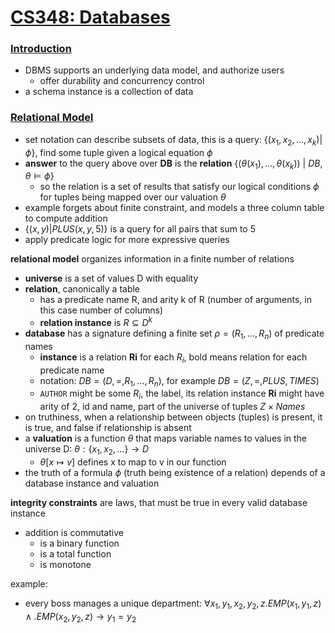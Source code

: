 # [CS348: Databases](https://cs.uwaterloo.ca/~gweddell/cs348/)
### [Introduction](https://cs.uwaterloo.ca/~gweddell/cs348/lect-INTRODUCTION.pdf)
- DBMS supports an underlying data model, and authorize users
  - offer durability and concurrency control
- a schema instance is a collection of data


### [Relational Model](http://db.uwaterloo.ca/~gweddell/cs348/lect-RELATIONAL.pdf)
- set notation can describe subsets of data, this is a query: $\{ (x_1, x_2, \dots, x_k) | \phi \}$, find some tuple given a logical equation $\phi$
- **answer** to the query above over **DB** is the **relation** $\{ (\theta(x_1), \dots, \theta(x_k)) \ | \ DB, \theta \models\phi \}$
  - so the relation is a set of results that satisfy our logical conditions $\phi$ for tuples being mapped over our valuation $\theta$
- example forgets about finite constraint, and models a three column table to compute addition
- $\{(x,y) | PLUS(x,y,5)\}$ is a query for all pairs that sum to 5
- apply predicate logic	for more expressive queries


**relational model** organizes information in a finite number of relations
- **universe** is a set of values D with equality
- **relation**, canonically a table 
  - has a predicate name R, and arity k of R (number of arguments, in this case number of columns)
  - **relation instance** is $R \subseteq D^k$
- **database** has a signature defining a finite set $\rho = (R_1, \dots, R_n)$ of predicate names
  - **instance** is a relation **Ri** for each $R_i$, bold means relation for each predicate name
  - notation: $DB = (D, =, R_1, \dots, R_n)$, for example $DB = (Z, =, PLUS, TIMES)$
  - `AUTHOR` might be some $R_i$, the label, its relation instance **Ri** might have arity of 2, id and name, part of the universe of tuples $Z \times Names$
- on truthiness, when a relationship between objects (tuples) is present, it is true, and false if relationship is absent
- a **valuation** is a function $\theta$ that maps variable names to values in the universe D: $\theta : \{x_1, x_2, \dots\} \rightarrow D$
  - $\theta[x \mapsto v]$ defines x to map to v in our function
- the truth of a formula $\phi$ (truth being existence of a relation) depends of a database instance and valuation

**integrity constraints** are laws, that must be true in every valid database instance
- addition is commutative
  - is a binary function
  - is a total function
  - is monotone

example:
- every boss manages a unique department: $\forall x_1,y_1, x_2, y_2 ,z.EMP(x_1,y_1,z) \land .EMP(x_2,y_2,z) \rightarrow y_1 = y_2$
